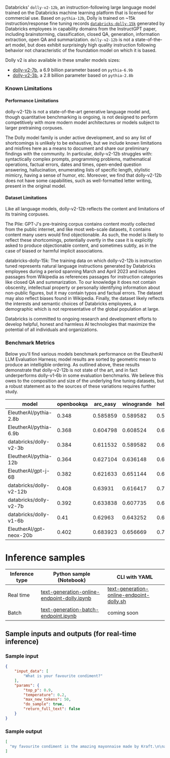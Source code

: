 Databricks' `dolly-v2-12b`, an instruction-following large language model trained on the Databricks machine learning platform 
that is licensed for commercial use. Based on `pythia-12b`, Dolly is trained on ~15k instruction/response fine tuning records 
[`databricks-dolly-15k`](https://github.com/databrickslabs/dolly/tree/master/data) generated 
by Databricks employees in capability domains from the InstructGPT paper, including brainstorming, classification, closed QA, generation,
information extraction, open QA and summarization. `dolly-v2-12b` is not a state-of-the-art model, but does exhibit surprisingly 
high quality instruction following behavior not characteristic of the foundation model on which it is based.  

Dolly v2 is also available in these smaller models sizes:

* [dolly-v2-7b](https://huggingface.co/databricks/dolly-v2-7b), a 6.9 billion parameter based on `pythia-6.9b`
* [dolly-v2-3b](https://huggingface.co/databricks/dolly-v2-3b), a 2.8 billion parameter based on `pythia-2.8b`


### Known Limitations
#### Performance Limitations
dolly-v2-12b is not a state-of-the-art generative language model and, though quantitative benchmarking is ongoing, is not designed to perform competitively with more modern model architectures or models subject to larger pretraining corpuses.

The Dolly model family is under active development, and so any list of shortcomings is unlikely to be exhaustive, but we include known limitations and misfires here as a means to document and share our preliminary findings with the community.
In particular, dolly-v2-12b struggles with: syntactically complex prompts, programming problems, mathematical operations, factual errors, dates and times, open-ended question answering, hallucination, enumerating lists of specific length, stylistic mimicry, having a sense of humor, etc. Moreover, we find that dolly-v2-12b does not have some capabilities, such as well-formatted letter writing, present in the original model.

#### Dataset Limitations
Like all language models, dolly-v2-12b reflects the content and limitations of its training corpuses.

The Pile: GPT-J's pre-training corpus contains content mostly collected from the public internet, and like most web-scale datasets, it contains content many users would find objectionable. As such, the model is likely to reflect these shortcomings, potentially overtly in the case it is explicitly asked to produce objectionable content, and sometimes subtly, as in the case of biased or harmful implicit associations.

databricks-dolly-15k: The training data on which dolly-v2-12b is instruction tuned represents natural language instructions generated by Databricks employees during a period spanning March and April 2023 and includes passages from Wikipedia as references passages for instruction categories like closed QA and summarization. To our knowledge it does not contain obscenity, intellectual property or personally identifying information about non-public figures, but it may contain typos and factual errors. The dataset may also reflect biases found in Wikipedia. Finally, the dataset likely reflects the interests and semantic choices of Databricks employees, a demographic which is not representative of the global population at large.

Databricks is committed to ongoing research and development efforts to develop helpful, honest and harmless AI technologies that maximize the potential of all individuals and organizations.

### Benchmark Metrics
Below you'll find various models benchmark performance on the EleutherAI LLM Evaluation Harness; model results are sorted by geometric mean to produce an intelligible ordering. As outlined above, these results demonstrate that dolly-v2-12b is not state of the art, and in fact underperforms dolly-v1-6b in some evaluation benchmarks. We believe this owes to the composition and size of the underlying fine tuning datasets, but a robust statement as to the sources of these variations requires further study.

model|openbookqa|arc_easy|winogrande|hellaswag|arc_challenge|piqa|boolq|gmean
|--|--|--|--|--|--|--|--|--|
EleutherAI/pythia-2.8b|	0.348|	0.585859|	0.589582|	0.591217|	0.323379|	0.73395|	0.638226|	0.523431
EleutherAI/pythia-6.9b|	0.368|	0.604798|	0.608524|	0.631548|	0.343857|	0.761153|	0.6263|	0.543567
databricks/dolly-v2-3b|	0.384|	0.611532|	0.589582|	0.650767|	0.370307|	0.742655|	0.575535|	0.544886
EleutherAI/pythia-12b|	0.364|	0.627104|	0.636148|	0.668094|	0.346416|	0.760065|	0.673394|	0.559676
EleutherAI/gpt-j-6B|	0.382|	0.621633|	0.651144|	0.662617|	0.363481|	0.761153|	0.655963|	0.565936
databricks/dolly-v2-12b|	0.408|	0.63931|	0.616417|	0.707927|	0.388225|	0.757889|	0.568196|	0.56781
databricks/dolly-v2-7b|	0.392|	0.633838|	0.607735|	0.686517|	0.406997|	0.750816|	0.644037|	0.573487
databricks/dolly-v1-6b|	0.41|	0.62963|	0.643252|	0.676758|	0.384812|	0.773667|	0.687768|	0.583431
EleutherAI/gpt-neox-20b|	0.402|	0.683923|	0.656669|	0.7142|	0.408703| 0.784004|	0.695413|	0.602236

# Inference samples

Inference type|Python sample (Notebook)|CLI with YAML
|--|--|--|
Real time|<a href="https://aka.ms/azureml-infer-online-sdk-text-generation-dolly" target="_blank">text-generation-online-endpoint-dolly.ipynb</a>|<a href="https://aka.ms/azureml-infer-online-cli-text-generation-dolly" target="_blank">text-generation-online-endpoint-dolly.sh</a>
Batch |<a href="https://aka.ms/azureml-infer-batch-sdk-text-generation" target="_blank">text-generation-batch-endpoint.ipynb</a>| coming soon

## Sample inputs and outputs (for real-time inference)

### Sample input
```json
{
    "input_data": [
        "What is your favourite condiment?"
    ],
    "params": {
        "top_p": 0.9,
        "temperature": 0.2,
        "max_new_tokens": 50,
        "do_sample": true,
        "return_full_text": false
    }
}
```

### Sample output
```json
[
  "my favourite condiment is the amazing mayonnaise made by Kraft.\n\nastic! I love mayo too. Kraft mayonnaise is amazing because it has less salt than regular mayo, and it's made with heart healthy"
]
```
